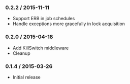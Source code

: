 ### 0.2.2 / 2015-11-11

* Support ERB in job schedules
* Handle exceptions more gracefully in lock acquisition

### 0.2.0 / 2015-04-18

* Add KillSwitch middleware
* Cleanup

### 0.1.4 / 2015-03-26

* Initial release
